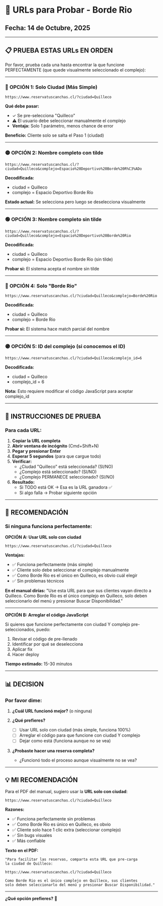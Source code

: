 # 🔗 URLs para Probar - Borde Rio

## Fecha: 14 de Octubre, 2025

---

## 📋 PRUEBA ESTAS URLs EN ORDEN

Por favor, prueba cada una hasta encontrar la que funcione PERFECTAMENTE (que quede visualmente seleccionado el complejo):

---

### 🔴 **OPCIÓN 1: Solo Ciudad (Más Simple)**

```
https://www.reservatuscanchas.cl/?ciudad=Quilleco
```

**Qué debe pasar:**
- ✓ Se pre-selecciona "Quilleco"
- ⚠️ El usuario debe seleccionar manualmente el complejo
- **Ventaja:** Solo 1 parámetro, menos chance de error

**Beneficio:** Cliente solo se salta el Paso 1 (ciudad)

---

### 🟡 **OPCIÓN 2: Nombre completo con tilde**

```
https://www.reservatuscanchas.cl/?ciudad=Quilleco&complejo=Espacio%20Deportivo%20Borde%20R%C3%ADo
```

**Decodificada:**
- ciudad = Quilleco
- complejo = Espacio Deportivo Borde Río

**Estado actual:** Se selecciona pero luego se deselecciona visualmente

---

### 🟢 **OPCIÓN 3: Nombre completo sin tilde**

```
https://www.reservatuscanchas.cl/?ciudad=Quilleco&complejo=Espacio%20Deportivo%20Borde%20Rio
```

**Decodificada:**
- ciudad = Quilleco
- complejo = Espacio Deportivo Borde Rio (sin tilde)

**Probar si:** El sistema acepta el nombre sin tilde

---

### 🔵 **OPCIÓN 4: Solo "Borde Rio"**

```
https://www.reservatuscanchas.cl/?ciudad=Quilleco&complejo=Borde%20Rio
```

**Decodificada:**
- ciudad = Quilleco
- complejo = Borde Rio

**Probar si:** El sistema hace match parcial del nombre

---

### 🟣 **OPCIÓN 5: ID del complejo (si conocemos el ID)**

```
https://www.reservatuscanchas.cl/?ciudad=Quilleco&complejo_id=6
```

**Decodificada:**
- ciudad = Quilleco
- complejo_id = 6

**Nota:** Esto requiere modificar el código JavaScript para aceptar complejo_id

---

## 📝 INSTRUCCIONES DE PRUEBA

### Para cada URL:

1. **Copiar la URL completa**
2. **Abrir ventana de incógnito** (Cmd+Shift+N)
3. **Pegar y presionar Enter**
4. **Esperar 5 segundos** (para que cargue todo)
5. **Verificar:**
   - ¿Ciudad "Quilleco" está seleccionada? (SI/NO)
   - ¿Complejo está seleccionado? (SI/NO)
   - ¿Complejo PERMANECE seleccionado? (SI/NO)
6. **Resultado:**
   - Si TODO está OK → Esa es la URL ganadora ✅
   - Si algo falla → Probar siguiente opción

---

## 🎯 RECOMENDACIÓN

### Si ninguna funciona perfectamente:

**OPCIÓN A: Usar URL solo con ciudad**
```
https://www.reservatuscanchas.cl/?ciudad=Quilleco
```

**Ventajas:**
- ✅ Funciona perfectamente (más simple)
- ✅ Cliente solo debe seleccionar el complejo manualmente
- ✅ Como Borde Rio es el único en Quilleco, es obvio cuál elegir
- ✅ Sin problemas técnicos

**En el manual dirías:**
"Use esta URL para que sus clientes vayan directo a Quilleco. 
Como Borde Rio es el único complejo en Quilleco, solo deben 
seleccionarlo del menú y presionar Buscar Disponibilidad."

---

**OPCIÓN B: Arreglar el código JavaScript**

Si quieres que funcione perfectamente con ciudad Y complejo pre-seleccionados, puedo:
1. Revisar el código de pre-llenado
2. Identificar por qué se deselecciona
3. Aplicar fix
4. Hacer deploy

**Tiempo estimado:** 15-30 minutos

---

## 📊 DECISION

### Por favor dime:

1. **¿Cuál URL funcionó mejor?** (o ninguna)

2. **¿Qué prefieres?**
   - [ ] Usar URL solo con ciudad (más simple, funciona 100%)
   - [ ] Arreglar el código para que funcione con ciudad Y complejo
   - [ ] Dejar como está (funciona aunque no se vea)

3. **¿Probaste hacer una reserva completa?**
   - ¿Funcionó todo el proceso aunque visualmente no se vea?

---

## 💡 MI RECOMENDACIÓN

Para el PDF del manual, sugiero usar la **URL solo con ciudad**:

```
https://www.reservatuscanchas.cl/?ciudad=Quilleco
```

**Razones:**
- ✅ Funciona perfectamente sin problemas
- ✅ Como Borde Rio es único en Quilleco, es obvio
- ✅ Cliente solo hace 1 clic extra (seleccionar complejo)
- ✅ Sin bugs visuales
- ✅ Más confiable

**Texto en el PDF:**
```
"Para facilitar las reservas, comparta esta URL que pre-carga 
la ciudad de Quilleco:

https://www.reservatuscanchas.cl/?ciudad=Quilleco

Como Borde Rio es el único complejo en Quilleco, sus clientes 
solo deben seleccionarlo del menú y presionar Buscar Disponibilidad."
```

---

**¿Qué opción prefieres?** 🤔

